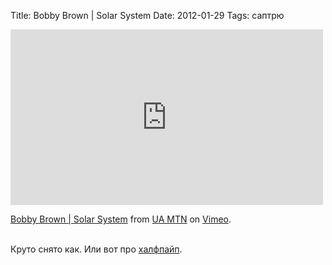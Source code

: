 Title: Bobby Brown | Solar System
Date: 2012-01-29
Tags: саптрю

<div class="text"><iframe src="http://player.vimeo.com/video/35609128?color=ffffff" width="500" height="281" frameborder="0" webkitallowfullscreen="webkitallowfullscreen" mozallowfullscreen="mozallowfullscreen" allowfullscreen="allowfullscreen"></iframe><p><a href="http://vimeo.com/35609128">Bobby Brown | Solar System</a> from <a href="http://vimeo.com/uamtn">UA MTN</a> on <a href="http://vimeo.com">Vimeo</a>.</p><br />
Круто снято как. Или вот про <a href="http://vimeo.com/28727486">халфпайп</a>.</div>